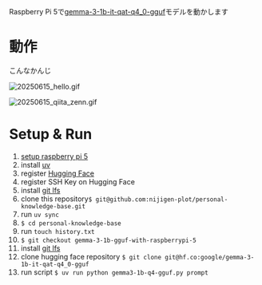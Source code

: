 Raspberry Pi 5で[gemma-3-1b-it-qat-q4_0-gguf](https://huggingface.co/google/gemma-3-1b-it-qat-q4_0-gguf)モデルを動かします

# 動作

こんなかんじ

![20250615_hello.gif](https://qiita-image-store.s3.ap-northeast-1.amazonaws.com/0/635079/12b10e66-5f80-44d9-bece-a79ac362b3aa.gif)

![20250615_qiita_zenn.gif](https://qiita-image-store.s3.ap-northeast-1.amazonaws.com/0/635079/3ef3a1ef-da4a-4728-a250-ad8a3d3fd91e.gif)


# Setup & Run

1. [setup raspberry pi 5](https://qiita.com/nijigen_plot/items/5f5299af6aebc54b42d3#raspberry-pi-5-%E3%82%BB%E3%83%83%E3%83%88%E3%82%A2%E3%83%83%E3%83%97)
1. install [uv](https://docs.astral.sh/uv/getting-started/installation/)
1. register [Hugging Face](https://huggingface.co/)
1. register SSH Key on Hugging Face
1. install [git lfs](https://github.com/git-lfs/git-lfs/wiki/Installation)
1. clone this repository`$ git@github.com:nijigen-plot/personal-knowledge-base.git`
1. run `uv sync`
1. `$ cd personal-knowledge-base`
1. run `touch history.txt`
1. `$ git checkout gemma-3-1b-gguf-with-raspberrypi-5`
1. install [git lfs](https://github.com/git-lfs/git-lfs/wiki/Installation)
1. clone hugging face repository `$ git clone git@hf.co:google/gemma-3-1b-it-qat-q4_0-gguf`
1. run script `$ uv run python gemma3-1b-q4-gguf.py prompt`
